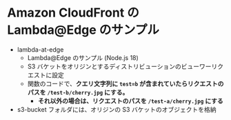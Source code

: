 # Amazon CloudFront の Lambda@Edge のサンプル

- lambda-at-edge
    - Lambda@Edge のサンプル (Node.js 18)
    - S3 バケットをオリジンとするディストリビューションのビューワーリクエストに設定
    - 関数のコードで、**クエリ文字列に `test=b` が含まれていたらリクエストのパスを `/test-b/cherry.jpg` にする。**
        -  **それ以外の場合は、リクエストのパスを `/test-a/cherry.jpg` にする**
- s3-bucket フォルダには、オリジンの S3 バケットのオブジェクトを格納
     
 

